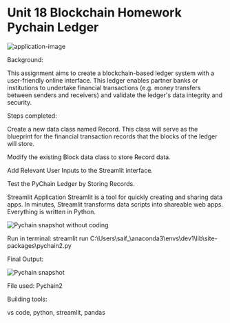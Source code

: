 # Unit 18 Blockchain Homework Pychain Ledger

![application-image](https://user-images.githubusercontent.com/105663954/193711443-769c68ba-9524-466d-ac9a-2adb9fa2d115.png)

Background:

This assignment aims to create a blockchain-based ledger system with a user-friendly online interface. This ledger enables partner banks or institutions to undertake financial transactions (e.g. money transfers between senders and receivers) and validate the ledger's data integrity and security.

Steps completed:

Create a new data class named Record. This class will serve as the blueprint for the financial transaction records that the blocks of the ledger will store.

Modify the existing Block data class to store Record data.

Add Relevant User Inputs to the Streamlit interface.

Test the PyChain Ledger by Storing Records.

Streamlit Application
Streamlit is a tool for quickly creating and sharing data apps. In minutes, Streamlit transforms data scripts into shareable web apps. 
Everything is written in Python. 

![Pychain snapshot without coding](https://user-images.githubusercontent.com/105663954/193711488-8dfb0a93-10f6-4c1a-bd1e-9765506d3558.png)



Run in terminal: streamlit run C:\Users\saif_\anaconda3\envs\dev1\lib\site-packages\pychain2.py

Final Output:

![Pychain snapshot](https://user-images.githubusercontent.com/105663954/193711573-338e4355-d5ef-4cec-95f9-9c1f7cd3f0f8.png)


File used: 
Pychain2 

Building tools:

vs code,
python,
streamlit,
pandas
